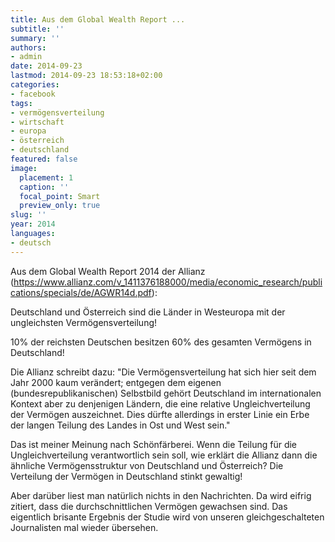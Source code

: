 ```yaml
---
title: Aus dem Global Wealth Report ...
subtitle: ''
summary: ''
authors:
- admin
date: 2014-09-23
lastmod: 2014-09-23 18:53:18+02:00
categories:
- facebook
tags:
- vermögensverteilung
- wirtschaft
- europa
- österreich
- deutschland
featured: false
image:
  placement: 1
  caption: ''
  focal_point: Smart
  preview_only: true
slug: ''
year: 2014
languages:
- deutsch
---
```


Aus dem Global Wealth Report 2014 der Allianz (https://www.allianz.com/v_1411376188000/media/economic_research/publications/specials/de/AGWR14d.pdf):

Deutschland und Österreich sind die Länder in Westeuropa mit der ungleichsten Vermögensverteilung!

10% der reichsten Deutschen besitzen 60% des gesamten Vermögens in Deutschland! 

Die Allianz schreibt dazu:
"Die Vermögensverteilung hat sich hier seit dem Jahr 2000 kaum verändert; entgegen dem eigenen (bundesrepublikanischen) Selbstbild gehört Deutschland im internationalen Kontext aber zu denjenigen Ländern, die eine relative Ungleichverteilung der Vermögen auszeichnet. Dies dürfte allerdings in erster Linie ein Erbe der langen Teilung des Landes in Ost und West sein."

Das ist meiner Meinung nach Schönfärberei. Wenn die Teilung für die Ungleichverteilung verantwortlich sein soll, wie erklärt die Allianz dann die ähnliche Vermögensstruktur von Deutschland und Österreich? Die Verteilung der Vermögen in Deutschland stinkt gewaltig!

Aber darüber liest man natürlich nichts in den Nachrichten. Da wird eifrig zitiert, dass die durchschnittlichen Vermögen gewachsen sind. Das eigentlich brisante Ergebnis der Studie wird von unseren gleichgeschalteten Journalisten mal wieder übersehen.